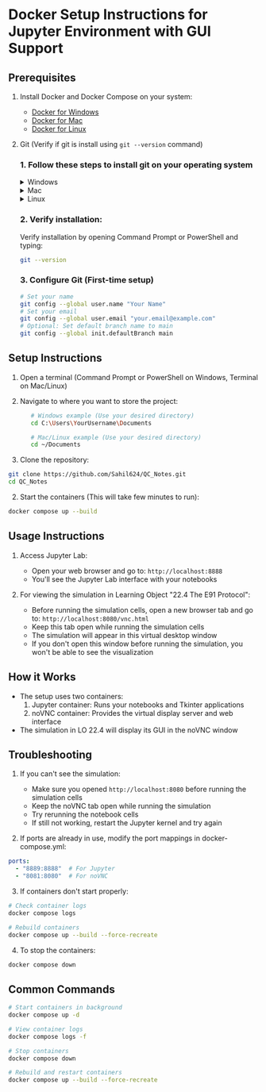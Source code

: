 # Docker Setup Instructions for Jupyter Environment with GUI Support

## Prerequisites
1. Install Docker and Docker Compose on your system:
   - [Docker for Windows](https://docs.docker.com/desktop/install/windows-install/)
   - [Docker for Mac](https://docs.docker.com/desktop/install/mac-install/)
   - [Docker for Linux](https://docs.docker.com/engine/install/)

2. Git (Verify if git is install using `git --version` command)

   ### 1. Follow these steps to install git on your operating system
   <details>
   <summary>Windows</summary>

   1. Download Git from [https://git-scm.com/downloads/win](https://git-scm.com/downloads/win)
   2. Run the installer, using default settings (or customize if you prefer)
   </details>

   <details>
   <summary>Mac</summary>
   1. Install using Homebrew (recommended):

   ```bash
   # Install Homebrew if not installed
   /bin/bash -c \"$(curl -fsSL https://raw.githubusercontent.com/Homebrew/install/HEAD/install.sh)\"

   # Install Git
   brew install git
   ```
   Or download installer from [https://git-scm.com/download/mac](https://git-scm.com/download/mac)
   </details>

   <details>
   <summary>Linux</summary>
   
   * Linux (Ubuntu/Debian)

   ```bash
   sudo apt update
   sudo apt install git

   # Verify installation
   git --version
   ```
   OR

   Use [this](https://git-scm.com/book/en/v2/Getting-Started-Installing-Git) documentation to install git in linux (according to your linux distribution)
   </details>

   ### 2. Verify installation:

   Verify installation by opening Command Prompt or PowerShell and typing:
   ```bash
   git --version
   ```
   ### 3. Configure Git (First-time setup)

   ``` bash
   # Set your name
   git config --global user.name "Your Name"
   # Set your email
   git config --global user.email "your.email@example.com"
   # Optional: Set default branch name to main
   git config --global init.defaultBranch main
   ```

## Setup Instructions

1. Open a terminal (Command Prompt or PowerShell on Windows, Terminal on Mac/Linux)

2. Navigate to where you want to store the project:

   ``` bash
      # Windows example (Use your desired directory)
      cd C:\Users\YourUsername\Documents

      # Mac/Linux example (Use your desired directory)
      cd ~/Documents
   ```
1. Clone the repository:
```bash
git clone https://github.com/Sahil624/QC_Notes.git
cd QC_Notes
```

2. Start the containers (This will take few minutes to run):
```bash
docker compose up --build
```

## Usage Instructions

1. Access Jupyter Lab:
   - Open your web browser and go to: `http://localhost:8888`
   - You'll see the Jupyter Lab interface with your notebooks

2. For viewing the simulation in Learning Object "22.4 The E91 Protocol":
   - Before running the simulation cells, open a new browser tab and go to: `http://localhost:8080/vnc.html`
   - Keep this tab open while running the simulation cells
   - The simulation will appear in this virtual desktop window
   - If you don't open this window before running the simulation, you won't be able to see the visualization

## How it Works
- The setup uses two containers:
  1. Jupyter container: Runs your notebooks and Tkinter applications
  2. noVNC container: Provides the virtual display server and web interface
- The simulation in LO 22.4 will display its GUI in the noVNC window

## Troubleshooting

1. If you can't see the simulation:
   - Make sure you opened `http://localhost:8080` before running the simulation cells
   - Keep the noVNC tab open while running the simulation
   - Try rerunning the notebook cells
   - If still not working, restart the Jupyter kernel and try again

2. If ports are already in use, modify the port mappings in docker-compose.yml:
```yaml
ports:
  - "8889:8888"  # For Jupyter
  - "8081:8080"  # For noVNC
```

3. If containers don't start properly:
```bash
# Check container logs
docker compose logs

# Rebuild containers
docker compose up --build --force-recreate
```

4. To stop the containers:
```bash
docker compose down
```

## Common Commands
```bash
# Start containers in background
docker compose up -d

# View container logs
docker compose logs -f

# Stop containers
docker compose down

# Rebuild and restart containers
docker compose up --build --force-recreate
```